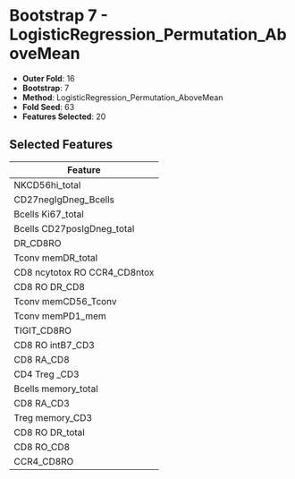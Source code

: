 # Bootstrap 7 - LogisticRegression_Permutation_AboveMean

- **Outer Fold**: 16
- **Bootstrap**: 7
- **Method**: LogisticRegression_Permutation_AboveMean
- **Fold Seed**: 63
- **Features Selected**: 20

## Selected Features

| Feature |
|---------|
| NKCD56hi_total |
| CD27negIgDneg_Bcells |
| Bcells Ki67_total |
| Bcells CD27posIgDneg_total |
| DR_CD8RO |
| Tconv memDR_total |
| CD8 ncytotox RO CCR4_CD8ntox |
| CD8 RO DR_CD8 |
| Tconv memCD56_Tconv |
| Tconv memPD1_mem |
| TIGIT_CD8RO |
| CD8 RO intB7_CD3 |
| CD8 RA_CD8 |
| CD4 Treg _CD3 |
| Bcells memory_total |
| CD8 RA_CD3 |
| Treg memory_CD3 |
| CD8 RO DR_total |
| CD8 RO_CD8 |
| CCR4_CD8RO |
